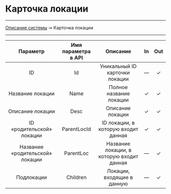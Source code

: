 # Карточка локации

----
[Описание системы](../index.md) ➞ Карточка локации

----

|Параметр 						|Имя параметра в API	|Описание								|In		|Out
|:----: 						|:----:	 				|:----:									|:----:	|:----:
|ID								|Id						|Уникальный ID карточки локации			|—		|✓
|Название локации				|Name					|Полное название локации				|✓		|✓
|Описание локации				|Desc					|Описание локации						|✓		|✓
|ID «родительской» локации		|ParentLocId			|ID локации, в которую входит данная	|✓		|✓
|Название «родительской» локации|ParentLoc				|Название локации, в которую входит данная|—	|✓
|Подлокации						|Children				|Локации, входящие в данную				|—		|✓
